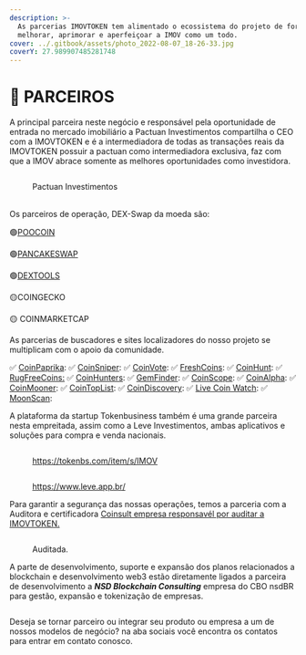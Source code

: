 ```yaml
---
description: >-
  As parcerias IMOVTOKEN tem alimentado o ecossistema do projeto de forma a
  melhorar, aprimorar e aperfeiçoar a IMOV como um todo.
cover: ../.gitbook/assets/photo_2022-08-07_18-26-33.jpg
coverY: 27.989907485281748
---
```


# 🤝 PARCEIROS

A principal parceira neste negócio e responsável pela oportunidade de entrada no mercado imobiliário a Pactuan Investimentos compartilha o CEO com a IMOVTOKEN e é a intermediadora de todas as transações reais da IMOVTOKEN possuir a pactuan como intermediadora exclusiva, faz com que a IMOV abrace somente as melhores oportunidades como investidora.

<figure><img src="../.gitbook/assets/image (10).png" alt=""><figcaption><p>Pactuan Investimentos</p></figcaption></figure>

\
Os parceiros de operação, DEX-Swap da moeda são:

<img src="../.gitbook/assets/image (9).png" alt="" data-size="line">🟢[POOCOIN](https://poocoin.app/tokens/0xb71488935ea2493a23e34bb893700edb809d1b2a)&#x20;

<img src="../.gitbook/assets/image (1).png" alt="" data-size="line">🟢[PANCAKESWAP](https://pancakeswap.finance/swap?outputCurrency=0xb71488935eA2493a23E34bb893700eDB809d1B2A)

<img src="../.gitbook/assets/image (15).png" alt="" data-size="line">🟢[DEXTOOLS](https://www.dextools.io/app/en/bnb/pair-explorer/0x01749640c23d353f62a06c42bf8dbde86a6db711)

<img src="../.gitbook/assets/image.png" alt="" data-size="line">🟡COINGECKO

<img src="../.gitbook/assets/image (6).png" alt="" data-size="line">🟡 COINMARKETCAP



As parcerias de buscadores e sites localizadores do nosso projeto se multiplicam com o apoio da comunidade.

✅ [CoinPaprika](https://coinpaprika.com/coin/imov-imovtoken/): ✅ [CoinSniper](https://coinsniper.net/coin/38201): ✅ [CoinVote](https://coinvote.cc/coin/Imovtoken): ✅ [FreshCoins](https://www.freshcoins.io/coins/imovtoken): ✅ [CoinHunt](https://coinhunt.cc/coin/62ff6fe05eae62233d76b17e): ✅ [RugFreeCoins:](https://www.rugfreecoins.com/details/10880) ✅ [CoinHunters](https://coinhunters.cc/tokens/Imovtoken): ✅ [GemFinder](https://gemfinder.cc/gem/10775): ✅ [CoinScope](https://www.coinscope.co/coin/imov): ✅ [CoinAlpha](https://coinalpha.app/token/0xb71488935eA2493a23E34bb893700eDB809d1B2A): ✅ [CoinMooner](https://coinmooner.com/coin/27447): ✅ [CoinTopList](https://cointoplist.net/coin/imovtoken):  ✅ [CoinDiscovery](https://coindiscovery.app/coin/imovtoken/overview): ✅ [Live Coin Watch](https://www.livecoinwatch.com/price/Imovtoken-IMOV): ✅ [MoonScan](https://moonscan.com/token/0xb71488935ea2493a23e34bb893700edb809d1b2a:bsc):&#x20;



A plataforma da startup Tokenbusiness também é uma grande parceira nesta empreitada, assim como a Leve Investimentos, ambas aplicativos e soluções para compra e venda nacionais.&#x20;

<figure><img src="../.gitbook/assets/image (8).png" alt=""><figcaption><p><a href="https://tokenbs.com/item/s/IMOV">https://tokenbs.com/item/s/IMOV</a></p></figcaption></figure>

<figure><img src="../.gitbook/assets/image (3).png" alt=""><figcaption><p><a href="https://www.leve.app.br/">https://www.leve.app.br/</a></p></figcaption></figure>

Para garantir a segurança das nossas operações, temos a parceria com a Auditora e certificadora [Coinsult empresa responsavél por auditar a IMOVTOKEN.](https://coinsult.net/projects/imov-token/)

<figure><img src="../.gitbook/assets/image (14).png" alt=""><figcaption><p>Auditada.</p></figcaption></figure>

A parte de desenvolvimento, suporte e expansão dos planos relacionados a blockchain e desenvolvimento web3 estão diretamente ligados a parceira de desenvolvimento a _**NSD Blockchain Consulting**_ empresa do CBO nsdBR para gestão, expansão e tokenização de empresas.&#x20;

<figure><img src="../.gitbook/assets/image (21).png" alt=""><figcaption></figcaption></figure>

Deseja se tornar parceiro ou integrar seu produto ou empresa a um de nossos modelos de negócio? na aba sociais você encontra os contatos para entrar em contato conosco.
